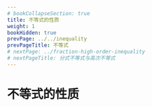```yaml
---
# bookCollapseSection: true
title: 不等式的性质
weight: 1
bookHidden: true
prevPage: ../../inequality
prevPageTitle: 不等式
# nextPage: ../fraction-high-order-inequality
# nextPageTitle: 分式不等式与高次不等式
---
```


# 不等式的性质


